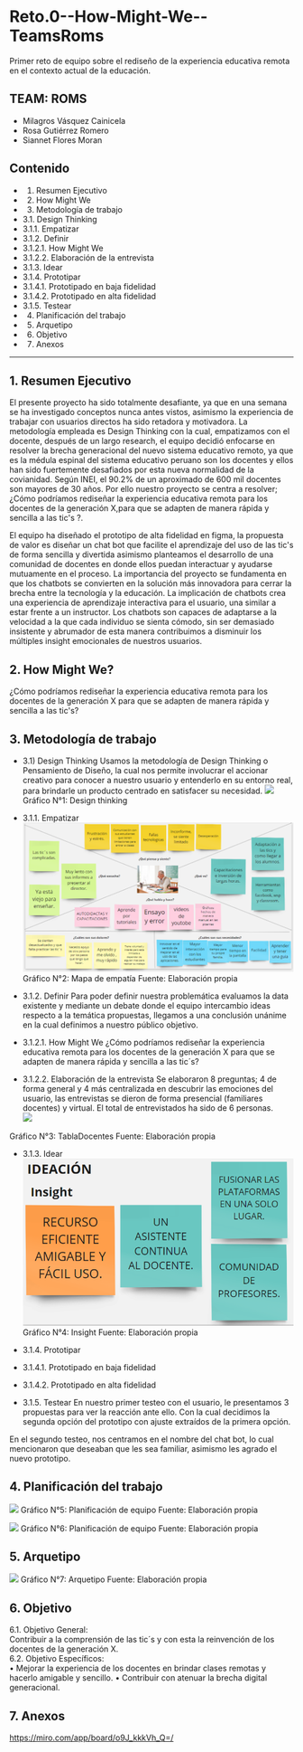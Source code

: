# Reto.0--How-Might-We--TeamsRoms
Primer reto de equipo sobre el rediseño de la experiencia educativa remota en el contexto actual de la educación.

## TEAM: ROMS 
* Milagros Vásquez Cainicela        
* Rosa Gutiérrez Romero     
* Siannet Flores Moran

## Contenido
* 1. Resumen Ejecutivo
* 2. How Might We
* 3. Metodología de trabajo
*   3.1. Design Thinking 
*   3.1.1. Empatizar
*   3.1.2. Definir
*   3.1.2.1. How Might We 
*   3.1.2.2. Elaboración de la entrevista
*   3.1.3. Idear
*   3.1.4. Prototipar
*   3.1.4.1. Prototipado en baja fidelidad
*    3.1.4.2.  Prototipado en alta fidelidad
*    3.1.5. Testear
* 4. Planificación del trabajo
* 5. Arquetipo
* 6. Objetivo
* 7. Anexos

***
## 1. Resumen Ejecutivo	

El presente proyecto ha sido totalmente desafiante, ya que en una semana se ha investigado conceptos nunca antes vistos, asimismo la experiencia de trabajar con usuarios directos ha sido retadora y motivadora. La metodología empleada es Design Thinking con la cual, empatizamos con el docente, después de un largo research, el equipo decidió enfocarse en resolver la brecha generacional del nuevo sistema educativo remoto, ya que es la médula espinal del sistema educativo peruano son los docentes y ellos han sido fuertemente desafiados por esta nueva normalidad de la covianidad. Según INEI, el 90.2% de un aproximado de 600 mil docentes son mayores de 30 años.  Por ello nuestro proyecto se centra a resolver; ¿Cómo podríamos rediseñar la experiencia educativa remota para los docentes de la generación X,para que se adapten de manera rápida y sencilla a las tic's ?. 

El equipo ha diseñado el prototipo de alta fidelidad en figma, la propuesta de valor es diseñar un chat bot  que  facilite el aprendizaje del uso de las tic's de forma sencilla y divertida asimismo planteamos el desarrollo de una comunidad de docentes en donde ellos puedan interactuar y ayudarse mutuamente en el proceso. 
La importancia del proyecto se fundamenta en que los chatbots se convierten en la solución más innovadora para cerrar la brecha entre la tecnología y la educación. La implicación de chatbots crea una experiencia de aprendizaje interactiva para el usuario, una similar a estar frente a un instructor. Los chatbots son capaces de adaptarse a la velocidad a la que cada individuo se sienta cómodo, sin ser demasiado insistente y abrumador de esta manera contribuimos a disminuir los múltiples insight emocionales de nuestros usuarios. 

## 2. How Might We? 
¿Cómo podríamos rediseñar la experiencia educativa remota para los docentes de la generación X para que se adapten de manera rápida y sencilla a las tic's? 
## 3. Metodología de trabajo
*  3.1) Design Thinking 
Usamos la metodología de Design Thinking o Pensamiento de Diseño, la cual nos permite involucrar el accionar creativo para conocer a nuestro usuario y entenderlo en su entorno real, para brindarle un producto centrado en satisfacer su necesidad.
![](Imágenes/DT.png)                                              
Gráfico N°1:  Design thinking
*   3.1.1. Empatizar
![](Imágenes/MP.PNG)
Gráfico N°2:  Mapa de empatía
Fuente: Elaboración propia

*   3.1.2. Definir
Para poder definir nuestra problemática evaluamos la data existente y mediante un debate donde el equipo intercambio ideas respecto a la temática propuestas, llegamos a una conclusión unánime en la cual definimos a nuestro público objetivo. 
*   3.1.2.1.  How Might We 
¿Cómo podríamos rediseñar la experiencia educativa remota para los docentes de la generación X para que se adapten de manera rápida y sencilla a las tic´s?
*   3.1.2.2.  Elaboración de la entrevista 
Se elaboraron 8 preguntas; 4 de forma general y 4 más centralizada en descubrir las emociones del usuario, las entrevistas se dieron de forma presencial (familiares docentes) y virtual. El total de entrevistados ha sido de 6 personas.                                                          
![](Imágenes/TablaDocentes.PNG)                   
                
   Gráfico N°3:  TablaDocentes
Fuente: Elaboración propia
*   3.1.3. Idear
    ![](Imágenes/IDEACIÓN.PNG)
    Gráfico N°4:  Insight
Fuente: Elaboración propia

*   3.1.4. Prototipar
*   3.1.4.1.  Prototipado en baja fidelidad
*    3.1.4.2.  Prototipado en alta fidelidad
*    3.1.5. Testear 
En nuestro primer testeo con el usuario, le presentamos 3 propuestas para ver la reacción ante ello. Con la cual decidimos la segunda opción del prototipo con ajuste extraídos de la primera opción.

En el segundo testeo, nos centramos en el nombre del chat bot, lo cual mencionaron que deseaban que les sea familiar, asimismo les agrado el nuevo prototipo. 

## 4. Planificación del trabajo 
![](Imágenes/planner.PNG) 
Gráfico N°5:  Planificación de equipo
Fuente: Elaboración propia

![](Imágenes/Plannertrello.PNG) 
Gráfico N°6:  Planificación de equipo
Fuente: Elaboración propia
## 5. Arquetipo 
![](Imágenes/ARQUETIPO-YENNY.PNG)
Gráfico N°7:  Arquetipo 
Fuente: Elaboración propia
## 6. Objetivo
6.1. Objetivo General:     
Contribuir a la comprensión de las tic´s y con esta la reinvención de los docentes de la generación X.                   
6.2. Objetivo Específicos:            
•	Mejorar la experiencia de los docentes en brindar clases remotas y hacerlo amigable y sencillo.
•	Contribuir con atenuar la brecha digital generacional. 

## 7. Anexos
https://miro.com/app/board/o9J_kkkVh_Q=/  